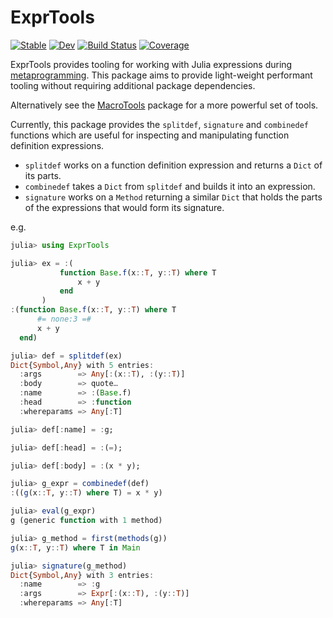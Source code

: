 # ExprTools

[![Stable](https://img.shields.io/badge/docs-stable-blue.svg)](https://invenia.github.io/ExprTools.jl/stable)
[![Dev](https://img.shields.io/badge/docs-dev-blue.svg)](https://invenia.github.io/ExprTools.jl/dev)
[![Build Status](https://travis-ci.com/invenia/ExprTools.jl.svg?branch=master)](https://travis-ci.com/invenia/ExprTools.jl)
[![Coverage](https://codecov.io/gh/invenia/ExprTools.jl/branch/master/graph/badge.svg)](https://codecov.io/gh/invenia/ExprTools.jl)

ExprTools provides tooling for working with Julia expressions during [metaprogramming](https://docs.julialang.org/en/v1/manual/metaprogramming/).
This package aims to provide light-weight performant tooling without requiring additional package dependencies.

Alternatively see the [MacroTools](https://github.com/MikeInnes/MacroTools.jl) package for a more powerful set of tools.

Currently, this package provides the `splitdef`, `signature` and `combinedef` functions which are useful for inspecting and manipulating function definition expressions.
 - `splitdef` works on a function definition expression and returns a `Dict` of its parts.
 - `combinedef` takes a `Dict` from `splitdef` and builds it into an expression.
 - `signature` works on a `Method` returning a similar `Dict` that holds the parts of the expressions that would form its signature.


e.g.
```julia
julia> using ExprTools

julia> ex = :(
           function Base.f(x::T, y::T) where T
               x + y
           end
       )
:(function Base.f(x::T, y::T) where T
      #= none:3 =#
      x + y
  end)

julia> def = splitdef(ex)
Dict{Symbol,Any} with 5 entries:
  :args        => Any[:(x::T), :(y::T)]
  :body        => quote…
  :name        => :(Base.f)
  :head        => :function
  :whereparams => Any[:T]

julia> def[:name] = :g;

julia> def[:head] = :(=);

julia> def[:body] = :(x * y);

julia> g_expr = combinedef(def)
:((g(x::T, y::T) where T) = x * y)

julia> eval(g_expr)
g (generic function with 1 method)

julia> g_method = first(methods(g))
g(x::T, y::T) where T in Main

julia> signature(g_method)
Dict{Symbol,Any} with 3 entries:
  :name        => :g
  :args        => Expr[:(x::T), :(y::T)]
  :whereparams => Any[:T]
```
